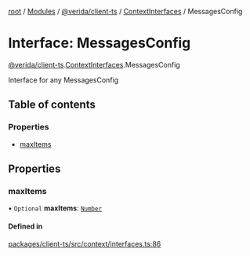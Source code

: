 [root](../README.md) / [Modules](../modules.md) / [@verida/client-ts](../modules/verida_client_ts.md) / [ContextInterfaces](../modules/verida_client_ts.ContextInterfaces.md) / MessagesConfig

# Interface: MessagesConfig

[@verida/client-ts](../modules/verida_client_ts.md).[ContextInterfaces](../modules/verida_client_ts.ContextInterfaces.md).MessagesConfig

Interface for any MessagesConfig

## Table of contents

### Properties

- [maxItems](verida_client_ts.ContextInterfaces.MessagesConfig.md#maxitems)

## Properties

### maxItems

• `Optional` **maxItems**: [`Number`](../modules/verida_client_ts._internal_.md#number)

#### Defined in

[packages/client-ts/src/context/interfaces.ts:86](https://github.com/verida/verida-js/blob/039856c/packages/client-ts/src/context/interfaces.ts#L86)
